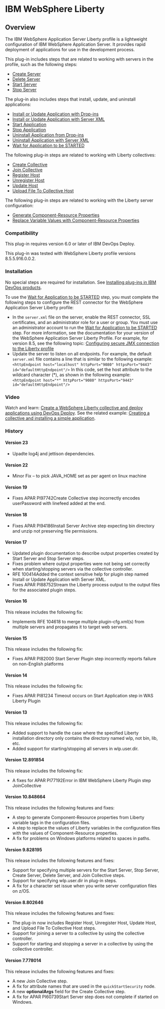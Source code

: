 
# IBM WebSphere Liberty

## Overview

The IBM WebSphere Application Server Liberty profile is a lightweight configuration of IBM WebSphere Application Server. It provides rapid deployment of applications for use in the development process.

This plug-in includes steps that are related to working with servers in the profile, such as the following steps:

* [Create Server](steps#create_server)
* [Delete Server](steps#delete_server)
* [Start Server](steps#start_server)
* [Stop Server](steps#stop_server)

The plug-in also includes steps that install, update, and uninstall applications:

* [Install or Update Application with Drop-ins](steps#install_or_update_application_via_dropins)
* [Install or Update Application with Server XML](steps#install_or_update_application_via_server_xml)
* [Start Application](steps#start_application)
* [Stop Application](steps#stop_application)
* [Uninstall Application from Drop-ins](steps#uninstall_application_from_dropins)
* [Uninstall Application with Server XML](steps#uninstall_application_via_server_xml)
* [Wait for Application to be STARTED](steps#wait_for_application_to_be_started)

The following plug-in steps are related to working with Liberty collectives:

* [Create Collective](steps#create_collective)
* [Join Collective](steps#join_collective)
* [Register Host](steps#register_host)
* [Unregister Host](steps#unregister_host)
* [Update Host](steps#update_host)
* [Upload File To Collective Host](steps#upload_file_to_collective_host)

The following plug-in steps are related to working with the Liberty server configuration:

* [Generate Component-Resource Properties](steps#generate_component-resource_properties)
* [Replace Variable Values with Component-Resource Properties](steps#replace_variable_values_with_component-resource_properties)

### Compatibility

This plug-in requires version 6.0 or later of IBM DevOps Deploy.

This plug-in was tested with WebSphere Liberty profile versions 8.5.5.916.0.0.2.

### Installation

No special steps are required for installation. See [Installing plug-ins in IBM DevOps products](https://community.ibm.com/community/user/wasdevops/blogs/laurel-dickson-bull1/2022/06/13/install-plugins "Installing plug-ins in IBM DevOps products").

To use the [Wait for Application to be STARTED](steps#wait_for_application_to_be_started) step, you must complete the following steps to configure the REST connector for the WebSphere Application Server Liberty profile:

* In the `server.xml` file on the server, enable the REST connector, SSL certificates, and an administrator role for a user or group. You must use an administrator account to run the [Wait for Application to be STARTED](steps#wait_for_application_to_be_started) step. For more information, see the documentation for your version of the WebSphere Application Server Liberty Profile. For example, for version 8.5, see the following topic: [Configuring secure JMX connection to the Liberty profile](http://www-01.ibm.com/support/knowledgecenter/SSAW57_8.5.5/com.ibm.websphere.wlp.nd.doc/ae/twlp_admin_restconnector.html?cp=SSAW57_8.5.5%2F1-3-11-0-3-3-9-1&lang=en)
* Update the server to listen on all endpoints. For example, the default `server.xml` file contains a line that is similar to the following example: `<httpEndpoint host="localhost" httpPort="9080" httpsPort="9443" id="defaultHttpEndpoint"/>` In this code, set the host attribute to the wildcard character (\*), as shown in the following example: `<httpEndpoint host="*" httpPort="9080" httpsPort="9443" id="defaultHttpEndpoint"/>`

### Video

Watch and learn: [Create a WebSphere Liberty collective and deploy applications using DevOps Deploy](https://www.youtube.com/watch?v=VaYQE5d96hY&feature=youtu.be). See the related example: [Creating a collective and installing a simple application](usage#example-creating-a-collective-and-installing-a-simple-application).

### History

#### Version 23

* Upadte log4j and jettison dependencies.

#### Version 22

* Minor Fix – to pick JAVA_HOME set as per agent on linux machine

#### Version 19

* Fixes APAR PI97742Create Collective step incorrectly encodes userPassword with linefeed added at the end.

#### Version 18

* Fixes APAR PI94186Install Server Archive step expecting bin directory and unzip not preserving file permissions.

#### Version 17

* Updated plugin documentation to describe output properties created by Start Server and Stop Server steps.
* Fixes problem where output properties were not being set correctly when starting/stopping servers via the collective controller.
* RFE 100414Added the context sensitive help for plugin step named Install or Update Application with Server XML.
* Fixes APAR PI88752Stream the Liberty process output to the output files for the associated plugin steps.

#### Version 16

This release includes the following fix:

* Implements RFE 104618 to merge multiple plugin-cfg.xml(s) from multiple servers and propagates it to target web servers.

#### Version 15

This release includes the following fix:

* Fixes APAR PI82000 Start Server Plugin step incorrectly reports failure on non-English platforms

#### Version 14

This release includes the following fix:

* Fixes APAR PI81234 Timeout occurs on Start Application step in WAS Liberty Plugin

#### Version 13

This release includes the following fix:

* Added support to handle the case where the specified Liberty installation directory only contains the directory named wlp, not bin, lib, etc.
* Added support for starting/stopping all servers in wlp.user.dir.

#### Version 12.891854

This release includes the following fix:

* A fixes for APAR PI77192Error in IBM WebSphere Liberty Plugin step JoinCollective

#### Version 10.848664

This release includes the following features and fixes:

* A step to generate Component-Resource properties from Liberty variable tags in the configuration files.
* A step to replace the values of Liberty variables in the configuration files with the values of Component-Resource properties.
* A fix for problems on Windows platforms related to spaces in paths.

#### Version 9.828195

This release includes the following features and fixes:

* Support for specifying multiple servers for the Start Server, Stop Server, Create Server, Delete Server, and Join Collective steps.
* Support for specifying wlp.user.dir in plug-in steps.
* A fix for a character set issue when you write server configuration files on z/OS.

#### Version 8.802646

This release includes the following features and fixes:

* The plug-in now includes Register Host, Unregister Host, Update Host, and Upload File To Collective Host steps.
* Support for joining a server to a collective by using the collective controller.
* Support for starting and stopping a server in a collective by using the collective controller.

#### Version 7.778014

This release includes the following features and fixes:

* A new Join Collective step.
* A fix for attribute names that are used in the `quickStartSecurity` node.
* A new **optionalArgs** field for the Create Collective step.
* A fix for APAR PI60739Start Server step does not complete if started on Windows.
